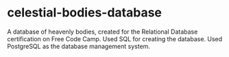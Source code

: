 # celestial-bodies-database
A database of heavenly bodies, created for the Relational Database certification on Free Code Camp. Used SQL for creating the database. Used PostgreSQL as the database management system.
